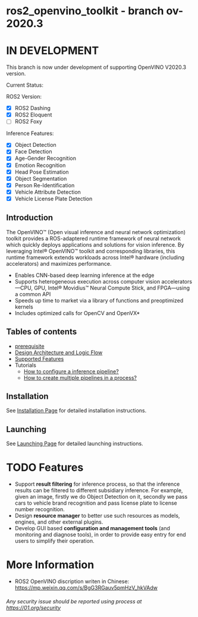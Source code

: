 # ros2_openvino_toolkit - branch ov-2020.3
# IN DEVELOPMENT

This branch is now under development of supporting OpenVINO V2020.3 version. 

Current Status:

ROS2 Version:

* [x] ROS2 Dashing
* [x] ROS2 Eloquent
* [ ] ROS2 Foxy

Inference Features:

* [x] Object Detection
* [x] Face Detection
* [x] Age-Gender Recognition
* [x] Emotion Recognition
* [x] Head Pose Estimation
* [x] Object Segmentation
* [x] Person Re-Identification
* [x] Vehicle Attribute Detection
* [x] Vehicle License Plate Detection

## Introduction
The OpenVINO™ (Open visual inference and neural network optimization) toolkit provides a ROS-adaptered runtime framework of neural network which quickly deploys applications and solutions for vision inference. By leveraging Intel® OpenVINO™ toolkit and corresponding libraries, this runtime framework extends  workloads across Intel® hardware (including accelerators) and maximizes performance.
* Enables CNN-based deep learning inference at the edge
* Supports heterogeneous execution across computer vision accelerators—CPU, GPU, Intel® Movidius™ Neural Compute Stick, and FPGA—using a common API
* Speeds up time to market via a library of functions and preoptimized kernels
* Includes optimized calls for OpenCV and OpenVX*

## Tables of contents
* [prerequisite](https://github.com/intel/ros2_openvino_toolkit/blob/devel/doc/tables_of_contents/prerequisite.md)
* [Design Architecture and Logic Flow](https://github.com/intel/ros2_openvino_toolkit/blob/devel/doc/tables_of_contents/Design_Architecture_and_logic_flow.md)
* [Supported Features](https://github.com/intel/ros2_openvino_toolkit/blob/devel/doc/tables_of_contents/supported_features/Supported_features.md)
* Tutorials
  - [How to configure a inference pipeline?](https://github.com/intel/ros2_openvino_toolkit/blob/devel/doc/tables_of_contents/tutorials/configuration_file_customization.md)
  - [How to create multiple pipelines in a process?](https://github.com/intel/ros2_openvino_toolkit/blob/devel/doc/tables_of_contents/tutorials/Multiple_Pipelines.md)

## Installation
See [Installation Page](https://github.com/intel/ros2_openvino_toolkit/blob/devel/doc/installation/installation.md) for detailed installation instructions.

## Launching
See [Launching Page](https://github.com/intel/ros2_openvino_toolkit/blob/devel/doc/launching/launch.md) for detailed launching instructions.


# TODO Features
* Support **result filtering** for inference process, so that the inference results can be filtered to different subsidiary inference. For example, given an image, firstly we do Object Detection on it, secondly we pass cars to vehicle brand recognition and pass license plate to license number recognition.
* Design **resource manager** to better use such resources as models, engines, and other external plugins.
* Develop GUI based **configuration and management tools** (and monitoring and diagnose tools), in order to provide easy entry for end users to simplify their operation. 

# More Information
* ROS2 OpenVINO discription writen in Chinese: https://mp.weixin.qq.com/s/BgG3RGauv5pmHzV_hkVAdw 

###### *Any security issue should be reported using process at https://01.org/security*

